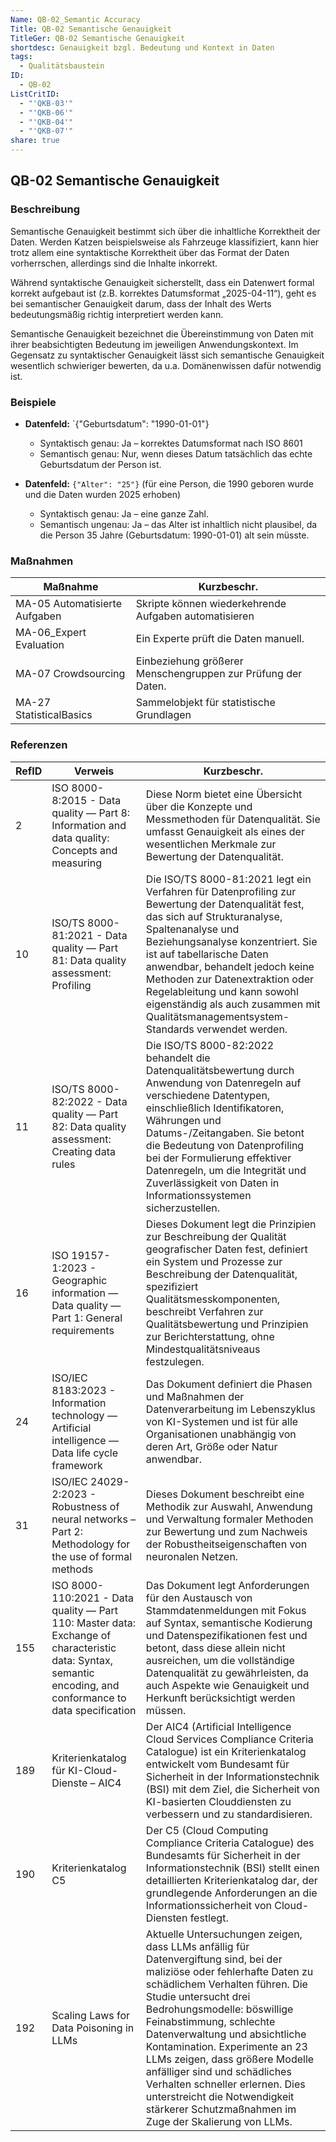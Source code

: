 ```yaml
---
Name: QB-02_Semantic Accuracy
Title: QB-02 Semantische Genauigkeit
TitleGer: QB-02 Semantische Genauigkeit
shortdesc: Genauigkeit bzgl. Bedeutung und Kontext in Daten
tags:
  - Qualitätsbaustein
ID:
  - QB-02
ListCritID:
  - "'QKB-03'"
  - "'QKB-06'"
  - "'QKB-04'"
  - "'QKB-07'"
share: true
---
```

## QB-02 Semantische Genauigkeit

### Beschreibung 

Semantische Genauigkeit bestimmt sich über die inhaltliche Korrektheit der Daten. Werden Katzen beispielsweise als Fahrzeuge klassifiziert, kann hier trotz allem eine syntaktische Korrektheit über das Format der Daten vorherrschen, allerdings sind die Inhalte inkorrekt. 

Während syntaktische Genauigkeit sicherstellt, dass ein Datenwert formal korrekt aufgebaut ist (z.B. korrektes Datumsformat „2025-04-11“), geht es bei semantischer Genauigkeit darum, dass der Inhalt des Werts bedeutungsmäßig richtig interpretiert werden kann.

Semantische Genauigkeit bezeichnet die Übereinstimmung von Daten mit ihrer beabsichtigten Bedeutung im jeweiligen Anwendungskontext. Im Gegensatz zu syntaktischer Genauigkeit lässt sich semantische Genauigkeit wesentlich schwieriger bewerten, da u.a. Domänenwissen dafür notwendig ist.
### Beispiele

- **Datenfeld:** `{"Geburtsdatum": "1990-01-01"}
    - Syntaktisch genau: Ja – korrektes Datumsformat nach ISO 8601
    - Semantisch genau: Nur, wenn dieses Datum tatsächlich das echte Geburtsdatum der Person ist.
        
- **Datenfeld:** `{"Alter": "25"}` (für eine Person, die 1990 geboren wurde und die Daten wurden 2025 erhoben)
    - Syntaktisch genau: Ja – eine ganze Zahl.
    - Semantisch ungenau: Ja – das Alter ist inhaltlich nicht plausibel, da die Person 35 Jahre (Geburtsdatum: 1990-01-01) alt sein müsste.

### Maßnahmen

| Maßnahme                      | Kurzbeschr.                                                  |
| ----------------------------- | ------------------------------------------------------------ |
| MA-05 Automatisierte Aufgaben | Skripte können wiederkehrende Aufgaben automatisieren        |
| MA-06_Expert Evaluation       | Ein Experte prüft die Daten manuell.                         |
| MA-07 Crowdsourcing           | Einbeziehung größerer Menschengruppen zur Prüfung der Daten. |
| MA-27 StatisticalBasics       | Sammelobjekt für statistische Grundlagen                     |




### Referenzen

| RefID | Verweis                                                                                                                                                       | Kurzbeschr.                                                                                                                                                                                                                                                                                                                                                                                                                                                                                                 |
| ----- | ------------------------------------------------------------------------------------------------------------------------------------------------------------- | ----------------------------------------------------------------------------------------------------------------------------------------------------------------------------------------------------------------------------------------------------------------------------------------------------------------------------------------------------------------------------------------------------------------------------------------------------------------------------------------------------------- |
| 2     |  ISO 8000-8:2015 - Data quality — Part 8: Information and data quality: Concepts and measuring                                                                | Diese Norm bietet eine Übersicht über die Konzepte und Messmethoden für Datenqualität. Sie umfasst Genauigkeit als eines der wesentlichen Merkmale zur Bewertung der Datenqualität.                                                                                                                                                                                                                                                                                                                         |
| 10    |  ISO/TS 8000-81:2021 - Data quality — Part 81: Data quality assessment: Profiling                                                                             | Die ISO/TS 8000-81:2021 legt ein Verfahren für Datenprofiling zur Bewertung der Datenqualität fest, das sich auf Strukturanalyse, Spaltenanalyse und Beziehungsanalyse konzentriert. Sie ist auf tabellarische Daten anwendbar, behandelt jedoch keine Methoden zur Datenextraktion oder Regelableitung und kann sowohl eigenständig als auch zusammen mit Qualitätsmanagementsystem-Standards verwendet werden.                                                                                            |
| 11    |  ISO/TS 8000-82:2022 - Data quality — Part 82: Data quality assessment: Creating data rules                                                                   | Die ISO/TS 8000-82:2022 behandelt die Datenqualitätsbewertung durch Anwendung von Datenregeln auf verschiedene Datentypen, einschließlich Identifikatoren, Währungen und Datums-/Zeitangaben. Sie betont die Bedeutung von Datenprofiling bei der Formulierung effektiver Datenregeln, um die Integrität und Zuverlässigkeit von Daten in Informationssystemen sicherzustellen.                                                                                                                             |
| 16    |  ISO 19157-1:2023 - Geographic information — Data quality — Part 1: General requirements                                                                      | Dieses Dokument legt die Prinzipien zur Beschreibung der Qualität geografischer Daten fest, definiert ein System und Prozesse zur Beschreibung der Datenqualität, spezifiziert Qualitätsmesskomponenten, beschreibt Verfahren zur Qualitätsbewertung und Prinzipien zur Berichterstattung, ohne Mindestqualitätsniveaus festzulegen.                                                                                                                                                                        |
| 24    |  ISO/IEC 8183:2023 - Information technology — Artificial intelligence — Data life cycle framework                                                             | Das Dokument definiert die Phasen und Maßnahmen der Datenverarbeitung im Lebenszyklus von KI-Systemen und ist für alle Organisationen unabhängig von deren Art, Größe oder Natur anwendbar.                                                                                                                                                                                                                                                                                                                 |
| 31    |  ISO/IEC 24029-2:2023 - Robustness of neural networks – Part 2: Methodology for the use of formal methods                                                     | Dieses Dokument beschreibt eine Methodik zur Auswahl, Anwendung und Verwaltung formaler Methoden zur Bewertung und zum Nachweis der Robustheitseigenschaften von neuronalen Netzen.                                                                                                                                                                                                                                                                                                                         |
| 155   |  ISO 8000-110:2021 - Data quality — Part 110: Master data: Exchange of characteristic data: Syntax, semantic encoding, and conformance to data specification  | Das Dokument legt Anforderungen für den Austausch von Stammdatenmeldungen mit Fokus auf Syntax, semantische Kodierung und Datenspezifikationen fest und betont, dass diese allein nicht ausreichen, um die vollständige Datenqualität zu gewährleisten, da auch Aspekte wie Genauigkeit und Herkunft berücksichtigt werden müssen.                                                                                                                                                                          |
| 189   |  Kriterienkatalog für KI-Cloud-Dienste – AIC4                                                                                                                 | Der AIC4 (Artificial Intelligence Cloud Services Compliance Criteria Catalogue) ist ein Kriterienkatalog entwickelt vom Bundesamt für Sicherheit in der Informationstechnik (BSI) mit dem Ziel, die Sicherheit von KI-basierten Clouddiensten zu verbessern und zu standardisieren.                                                                                                                                                                                                                         |
| 190   |  Kriterienkatalog C5                                                                                                                                          | Der C5 (Cloud Computing Compliance Criteria Catalogue) des Bundesamts für Sicherheit in der Informationstechnik (BSI) stellt einen detaillierten Kriterienkatalog dar, der grundlegende Anforderungen an die Informationssicherheit von Cloud-Diensten festlegt.                                                                                                                                                                                                                                            |
| 192   |  Scaling Laws for Data Poisoning in LLMs                                                                                                                      | Aktuelle Untersuchungen zeigen, dass LLMs anfällig für Datenvergiftung sind, bei der maliziöse oder fehlerhafte Daten zu schädlichem Verhalten führen. Die Studie untersucht drei Bedrohungsmodelle: böswillige Feinabstimmung, schlechte Datenverwaltung und absichtliche Kontamination. Experimente an 23 LLMs zeigen, dass größere Modelle anfälliger sind und schädliches Verhalten schneller erlernen. Dies unterstreicht die Notwendigkeit stärkerer Schutzmaßnahmen im Zuge der Skalierung von LLMs. |



